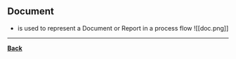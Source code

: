 ## Document
- is used to represent a Document or Report in a process flow
![[doc.png]]

---
**[Back](COMPROGPrelimCh2)**